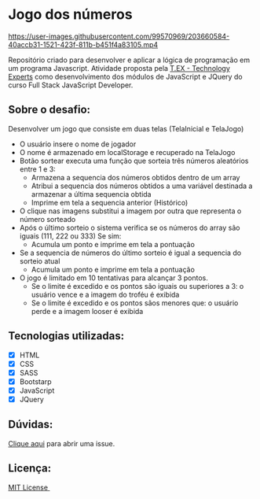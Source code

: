 # Jogo dos números

https://user-images.githubusercontent.com/99570969/203660584-40accb31-1521-423f-811b-b451f4a83105.mp4

Repositório criado para desenvolver e aplicar a lógica de programação em um programa Javascript. Atividade proposta pela  [T.EX - Technology Experts](https://www.texperts.com.br) como desenvolvimento dos módulos de JavaScript e JQuery do curso Full Stack JavaScript Developer.

## Sobre o desafio:

Desenvolver um jogo que consiste em duas telas (TelaInicial e TelaJogo)
- O usuário insere o nome de jogador
- O nome é armazenado em localStorage e recuperado na TelaJogo
- Botão sortear executa uma função que sorteia três números aleatórios entre 1 e 3:
  - Armazena a sequencia dos números obtidos dentro de um array
  - Atribui a sequencia dos números obtidos a uma variável destinada a armazenar a última sequencia obtida
  - Imprime em tela a sequencia anterior (Histórico)
- O clique nas imagens substitui a imagem por outra que representa o número sorteado
- Após o último sorteio o sistema verifica se os números do array são iguais (111, 222 ou 333)
Se sim:
  - Acumula um ponto e imprime em tela a pontuação
- Se a sequencia de números do último sorteio é igual a sequencia do sorteio atual
  - Acumula um ponto e imprime em tela a pontuação
- O jogo é limitado em 10 tentativas para alcançar 3 pontos.
  - Se o limite é excedido e os pontos são iguais ou superiores a 3: o usuário vence e a imagem do troféu é exibida
  - Se o limite é excedido e os pontos sãos menores que: o usuário perde e a imagem looser é exibida

## Tecnologias utilizadas:

- [x] HTML
- [x] CSS
- [x] SASS
- [x] Bootstarp
- [X] JavaScript
- [X] JQuery

## Dúvidas:
[Clique aqui](https://github.com/kelvya/programa-javascript/issues/new) para abrir uma issue.

## Licença:
[MIT License ](https://choosealicense.com/licenses/mit/)
‌
